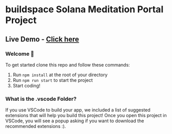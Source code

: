 # buildspace Solana Meditation Portal Project

## Live Demo - [Click here](https://condescending-lamarr-8894ef.netlify.app/)

### **Welcome 👋**
To get started clone this repo and follow these commands:

1. Run `npm install` at the root of your directory
2. Run `npm run start` to start the project
3. Start coding!

### **What is the .vscode Folder?**
If you use VSCode to build your app, we included a list of suggested extensions that will help you build this project! Once you open this project in VSCode, you will see a popup asking if you want to download the recommended extensions :).


